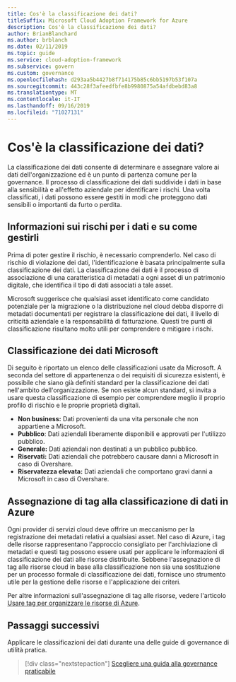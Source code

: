 ```yaml
---
title: Cos'è la classificazione dei dati?
titleSuffix: Microsoft Cloud Adoption Framework for Azure
description: Cos'è la classificazione dei dati?
author: BrianBlanchard
ms.author: brblanch
ms.date: 02/11/2019
ms.topic: guide
ms.service: cloud-adoption-framework
ms.subservice: govern
ms.custom: governance
ms.openlocfilehash: d293aa5b4427b8f714175b85c6bb5197b53f107a
ms.sourcegitcommit: 443c28f3afeedfbfe8b9980875a54afdbebd83a8
ms.translationtype: MT
ms.contentlocale: it-IT
ms.lasthandoff: 09/16/2019
ms.locfileid: "71027131"
---
```

<!-- markdownlint-disable MD026 -->

# <a name="what-is-data-classification"></a>Cos'è la classificazione dei dati?

La classificazione dei dati consente di determinare e assegnare valore ai dati dell'organizzazione ed è un punto di partenza comune per la governance. Il processo di classificazione dei dati suddivide i dati in base alla sensibilità e all'effetto aziendale per identificare i rischi. Una volta classificati, i dati possono essere gestiti in modi che proteggono dati sensibili o importanti da furto o perdita.

## <a name="understand-data-risks-then-manage-them"></a>Informazioni sui rischi per i dati e su come gestirli

Prima di poter gestire il rischio, è necessario comprenderlo. Nel caso di rischio di violazione dei dati, l'identificazione è basata principalmente sulla classificazione dei dati. La classificazione dei dati è il processo di associazione di una caratteristica di metadati a ogni asset di un patrimonio digitale, che identifica il tipo di dati associati a tale asset.

Microsoft suggerisce che qualsiasi asset identificato come candidato potenziale per la migrazione o la distribuzione nel cloud debba disporre di metadati documentati per registrare la classificazione dei dati, il livello di criticità aziendale e la responsabilità di fatturazione. Questi tre punti di classificazione risultano molto utili per comprendere e mitigare i rischi.

## <a name="microsofts-data-classification"></a>Classificazione dei dati Microsoft

Di seguito è riportato un elenco delle classificazioni usate da Microsoft. A seconda del settore di appartenenza o dei requisiti di sicurezza esistenti, è possibile che siano già definiti standard per la classificazione dei dati nell'ambito dell'organizzazione. Se non esiste alcun standard, si invita a usare questa classificazione di esempio per comprendere meglio il proprio profilo di rischio e le proprie proprietà digitali.

- **Non business:** Dati provenienti da una vita personale che non appartiene a Microsoft.
- **Pubblico**: Dati aziendali liberamente disponibili e approvati per l'utilizzo pubblico.
- **Generale:** Dati aziendali non destinati a un pubblico pubblico.
- **Riservati:** Dati aziendali che potrebbero causare danni a Microsoft in caso di Overshare.
- **Riservatezza elevata:** Dati aziendali che comportano gravi danni a Microsoft in caso di Overshare.

## <a name="tagging-data-classification-in-azure"></a>Assegnazione di tag alla classificazione di dati in Azure

Ogni provider di servizi cloud deve offrire un meccanismo per la registrazione dei metadati relativi a qualsiasi asset. Nel caso di Azure, i tag delle risorse rappresentano l'approccio consigliato per l'archiviazione di metadati e questi tag possono essere usati per applicare le informazioni di classificazione dei dati alle risorse distribuite. Sebbene l'assegnazione di tag alle risorse cloud in base alla classificazione non sia una sostituzione per un processo formale di classificazione dei dati, fornisce uno strumento utile per la gestione delle risorse e l'applicazione dei criteri.

Per altre informazioni sull'assegnazione di tag alle risorse, vedere l'articolo [Usare tag per organizzare le risorse di Azure](https://docs.microsoft.com/azure/azure-resource-manager/resource-group-using-tags).

## <a name="next-steps"></a>Passaggi successivi

Applicare le classificazioni dei dati durante una delle guide di governance di utilità pratica.

> [!div class="nextstepaction"]
> [Scegliere una guida alla governance praticabile](../guides/index.md)
